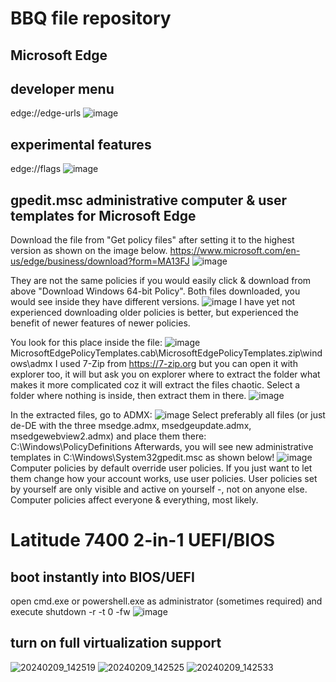 # BBQ file repository

## Microsoft Edge

## developer menu
edge://edge-urls
![image](https://github.com/Z3l2A/BBQ/assets/115247664/94c34ff3-31b5-4ab4-9b3c-2da8200df265)

## experimental features
edge://flags
![image](https://github.com/Z3l2A/BBQ/assets/115247664/504ea650-69c5-4425-9363-04bf27ad7545)

## gpedit.msc administrative computer & user templates for Microsoft Edge
Download the file from "Get policy files" after setting it to the highest version as shown on the image below.
https://www.microsoft.com/en-us/edge/business/download?form=MA13FJ
![image](https://github.com/Z3l2A/BBQ/assets/115247664/43cd9bf4-76bc-436e-b891-21c76509a22e)

They are not the same policies if you would easily click & download from above "Download Windows 64-bit Policy".
Both files downloaded, you would see inside they have different versions.
![image](https://github.com/Z3l2A/BBQ/assets/115247664/5cf2a53b-4fa3-43e4-a3f2-18b4dad973da)
I have yet not experienced downloading older policies is better, but experienced the benefit of newer features of newer policies.

You look for this place inside the file:
![image](https://github.com/Z3l2A/BBQ/assets/115247664/34a0e1db-b5d2-4c8f-b5ba-116e5e4cd6ea)
MicrosoftEdgePolicyTemplates.cab\MicrosoftEdgePolicyTemplates.zip\windows\admx
I used 7-Zip from https://7-zip.org but you can open it with explorer too, it will but ask you on explorer where to extract the folder what makes it more complicated coz it will extract the files chaotic. Select a folder where nothing is inside, then extract them in there.
![image](https://github.com/Z3l2A/BBQ/assets/115247664/f0000498-5818-4c52-a6a8-1988ec5abfaf)

In the extracted files, go to ADMX:
![image](https://github.com/Z3l2A/BBQ/assets/115247664/019baeb0-56cb-4ef0-9500-43dab2550723)
Select preferably all files (or just de-DE with the three msedge.admx, msedgeupdate.admx, msedgewebview2.admx) and place them there:
C:\Windows\PolicyDefinitions
Afterwards, you will see new administrative templates in C:\Windows\System32gpedit.msc as shown below!
![image](https://github.com/Z3l2A/BBQ/assets/115247664/f6ad7e29-1d62-4c10-ae69-46ea88c2d3e7)
Computer policies by default override user policies. If you just want to let them change how your account works, use user policies. User policies set by yourself are only visible and active on yourself -, not on anyone else. Computer policies affect everyone & everything, most likely.

# Latitude 7400 2-in-1 UEFI/BIOS

## boot instantly into BIOS/UEFI
open cmd.exe or powershell.exe as administrator (sometimes required) and execute
shutdown -r -t 0 -fw
![image](https://github.com/Z3l2A/BBQ/assets/115247664/da268707-bcf2-4113-bc24-788d02f9cd27)

## turn on full virtualization support
![20240209_142519](https://github.com/Z3l2A/BBQ/assets/115247664/aa1c78ec-4338-46bf-9e18-0b0351e3e5ff)
![20240209_142525](https://github.com/Z3l2A/BBQ/assets/115247664/dfdff861-9e7c-41e7-b167-80cbd066567a)
![20240209_142533](https://github.com/Z3l2A/BBQ/assets/115247664/f1456912-c1d3-443b-86cb-002734d956a9)
